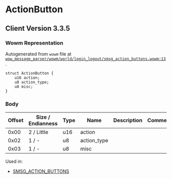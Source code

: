 # ActionButton

## Client Version 3.3.5

### Wowm Representation

Autogenerated from `wowm` file at [`wow_message_parser/wowm/world/login_logout/smsg_action_buttons.wowm:13`](https://github.com/gtker/wow_messages/tree/main/wow_message_parser/wowm/world/login_logout/smsg_action_buttons.wowm#L13).
```rust,ignore
struct ActionButton {
    u16 action;
    u8 action_type;
    u8 misc;
}
```
### Body

| Offset | Size / Endianness | Type | Name | Description | Comment |
| ------ | ----------------- | ---- | ---- | ----------- | ------- |
| 0x00 | 2 / Little | u16 | action |  |  |
| 0x02 | 1 / - | u8 | action_type |  |  |
| 0x03 | 1 / - | u8 | misc |  |  |


Used in:
* [SMSG_ACTION_BUTTONS](smsg_action_buttons.md)

